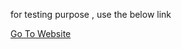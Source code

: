 for testing purpose , use the below link

[Go To Website](https://blog-frontend-2-dfm4.onrender.com/)
